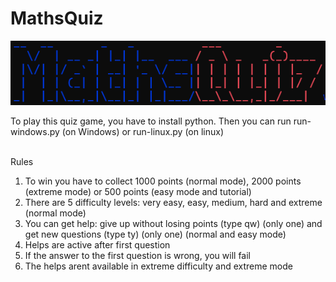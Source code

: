 # MathsQuiz

<img src="logo.png" /><br>

To play this quiz game, you have to install python. Then you can run run-windows.py (on Windows) or run-linux.py (on linux)<br><br>

Rules<br>
<ol>
<li>To win you have to collect 1000 points (normal mode), 2000 points (extreme mode) or 500 points (easy mode and tutorial)</li>
<li>There are 5 difficulty levels: very easy, easy, medium,  hard and extreme (normal mode)</li>
<li>You can get help: give up without losing points (type qw) (only one) and get new questions (type ty) (only one) (normal and easy mode)</li>
<li>Helps are active after first question</li>
<li>If the answer to the first question is wrong, you will fail</li>
<li>The helps arent available in extreme difficulty and extreme mode</li>
</ol>

